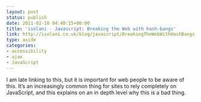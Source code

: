 ```yaml
---
layout: post
status: publish
date: 2011-02-18 04:40:15+00:00
title: 'isolani - Javascript: Breaking the Web with hash-bangs'
link: http://isolani.co.uk/blog/javascript/BreakingTheWebWithHashBangs
type: aside
categories:
- accessibility
- ajax
- JavaScript
---
```


I am late linking to this, but it is important for web people to be aware of this. It’s an increasingly common thing for sites to rely completely on JavaScript, and this explains on an in depth level why this is a bad thing.
